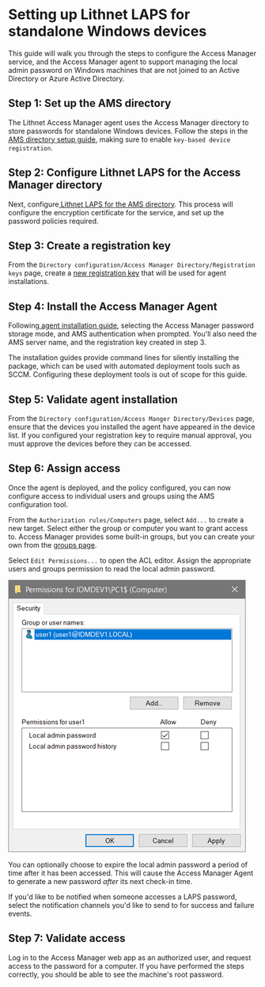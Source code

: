 # Setting up Lithnet LAPS for standalone Windows devices

This guide will walk you through the steps to configure the Access Manager service, and the Access Manager agent to support managing the local admin password on Windows machines that are not joined to an Active Directory or Azure Active Directory.

## Step 1: Set up the AMS directory

The Lithnet Access Manager agent uses the Access Manager directory to store passwords for standalone Windows devices. Follow the steps in the[ AMS directory setup guide](setting-up-the-ams-directory.md), making sure to enable `key-based device registration`.

## Step 2: Configure Lithnet LAPS for the Access Manager directory

Next, configure[ Lithnet LAPS for the AMS directory](configuring-lithnet-laps-for-the-ams-directory.md). This process will configure the encryption certificate for the service, and set up the password policies required.

## Step 3: Create a registration key

From the `Directory configuration/Access Manager Directory/Registration keys` page, create a [new registration key](../../../help-and-support/app-pages/access-manager-directory-registrationkeys-page.md) that will be used for agent installations.

## Step 4: Install the Access Manager Agent

Following[ agent installation guide](../../../installation/installing-the-access-manager-agent/installing-the-access-manager-agent-windows.md), selecting the Access Manager password storage mode, and AMS authentication when prompted. You'll also need the AMS server name, and the registration key created in step 3.

The installation guides provide command lines for silently installing the package, which can be used with automated deployment tools such as SCCM. Configuring these deployment tools is out of scope for this guide.

## Step 5: Validate agent installation

From the `Directory configuration/Access Manger Directory/Devices` page, ensure that the devices you installed the agent have appeared in the device list. If you configured your registration key to require manual approval, you must approve the devices before they can be accessed.

## Step 6: Assign access

Once the agent is deployed, and the policy configured, you can now configure access to individual users and groups using the AMS configuration tool.

From the `Authorization rules/Computers` page, select `Add...` to create a new target. Select either the group or computer you want to grant access to. Access Manager provides some built-in groups, but you can create your own from the [groups page](../../../help-and-support/app-pages/access-manager-directory-groups-page.md).

Select `Edit Permissions...` to open the ACL editor. Assign the appropriate users and groups permission to read the local admin password.

![](../../../images/ui-page-authz-editsecurity-laps-only.png)

You can optionally choose to expire the local admin password a period of time after it has been accessed. This will cause the Access Manager Agent to generate a new password _after_ its next check-in time.

If you'd like to be notified when someone accesses a LAPS password, select the notification channels you'd like to send to for success and failure events.

## Step 7: Validate access

Log in to the Access Manager web app as an authorized user, and request access to the password for a computer. If you have performed the steps correctly, you should be able to see the machine's root password.
